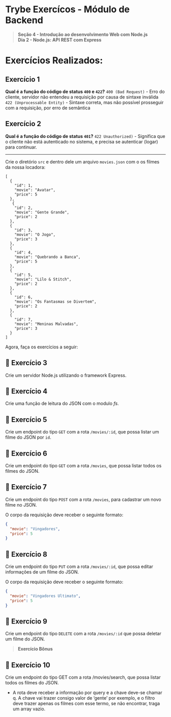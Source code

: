 # Trybe Exercícos - Módulo de Backend

> **Seção 4 - Introdução ao desenvolvimento Web com Node.js**  
>  **Dia 2 - Node.js: API REST com Express**

# Exercícios Realizados:

## Exercício 1

**Qual é a função do código de status `400` e `422`?**
`400 (Bad Request)` - Erro do cliente, servidor não entendeu a requisição por causa de sintaxe inválida
`422 (Unprocessable Entity)` - Sintaxe correta, mas não possível prosseguir com a requisição, por erro de semântica

## Exercício 2

**Qual é a função do código de status `401`?**
`422 Unauthorized)` - Significa que o cliente não está autenticado no sistema, e precisa se autenticar (logar) para continuar.

---

Crie o diretório `src` e dentro dele um arquivo `movies.json` com o os filmes da nossa locadora:

    [
      {
        "id": 1,
        "movie": "Avatar",
        "price": 5
      },
       {
        "id": 2,
        "movie": "Gente Grande",
        "price": 2
      },
      {
        "id": 3,
        "movie": "O Jogo",
        "price": 3
      },
      {
        "id": 4,
        "movie": "Quebrando a Banca",
        "price": 5
      },
      {
        "id": 5,
        "movie": "Lilo & Stitch",
        "price": 2
      },
      {
        "id": 6,
        "movie": "Os Fantasmas se Divertem",
        "price": 2
      },
      {
        "id": 7,
        "movie": "Meninas Malvadas",
        "price": 3
      }
    ]

Agora, faça os exercícios a seguir:

## 🚀 Exercício 3

Crie um servidor Node.js utilizando o framework Express.

## 🚀 Exercício 4

Crie uma função de leitura do JSON com o modulo _fs_.

## 🚀 Exercício 5

Crie um endpoint do tipo `GET` com a rota `/movies/:id`, que possa listar um filme do JSON por `id`.

## 🚀 Exercício 6

Crie um endpoint do tipo `GET` com a rota `/movies`, que possa listar todos os filmes do JSON.

## 🚀 Exercício 7

Crie um endpoint do tipo `POST` com a rota `/movies`, para cadastrar um novo filme no JSON.

O corpo da requisição deve receber o seguinte formato:

```json
{
  "movie": "Vingadores",
  "price": 5
}
```

## 🚀 Exercício 8

Crie um endpoint do tipo `PUT` com a rota `/movies/:id`, que possa editar informações de um filme do JSON.

O corpo da requisição deve receber o seguinte formato:

```json
{
  "movie": "Vingadores Ultimato",
  "price": 5
}
```

## 🚀 Exercício 9

Crie um endpoint do tipo `DELETE` com a rota `/movies/:id` que possa deletar um filme do JSON.

> **Exercício Bônus**

## 🚀 Exercício 10

Crie um endpoint do tipo GET com a rota /movies/search, que possa listar todos os filmes do JSON.

- A rota deve receber a informação por query e a chave deve-se chamar q. A chave vai trazer consigo valor de ‘gente’ por exemplo, e o filtro deve trazer apenas os filmes com esse termo, se não encontrar, traga um array vazio.
